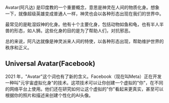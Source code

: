 Avatar(阿凡达) 是印度教的一个重要概念，意思是神灵在人间的物质化身。想象一下，就像超级英雄变成普通人一样，神灵也会以各种形态出现在我们的世界中。

最常见的是毗湿奴神的化身。他有十个主要化身，包括动物如鱼和龟，也有半人半兽的形态，如人狮。这些化身的目的是为了帮助人们，对抗邪恶。

总的来说，阿凡达就像是神灵派来人间的特使，以各种形态出现，帮助维护世界的秩序和正义。

## Universal Avatar(Facebook)

2021 年，"Avatar"这个词也有了新的含义。Facebook（现在叫Meta）正在开发一种叫"元宇宙虚拟化身"的技术。这项技术可以让你创建一个虚拟的"你"，在不同的网络平台上使用。他们还在研究如何让这个虚拟的"你"看起来更真实，甚至可以根据你的照片和描述来创建个性化的AI头像。